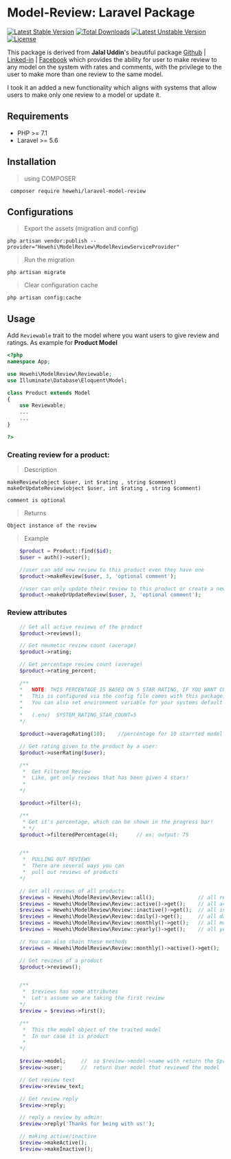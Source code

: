 # Model-Review: Laravel Package
[![Latest Stable Version](https://poser.pugx.org/dgvai/laravel-user-review/v/stable)](https://packagist.org/packages/dgvai/laravel-user-review)
[![Total Downloads](https://poser.pugx.org/dgvai/laravel-user-review/downloads)](https://packagist.org/packages/dgvai/laravel-user-review)
[![Latest Unstable Version](https://poser.pugx.org/dgvai/laravel-user-review/v/unstable)](https://packagist.org/packages/dgvai/laravel-user-review)
[![License](https://poser.pugx.org/dgvai/laravel-user-review/license)](https://packagist.org/packages/dgvai/laravel-user-review)

This package is derived from **Jalal Uddin**'s beautiful package [Github](https://github.com/dgvai-git) | [Linked-in](https://linkedin.com/in/dgvai) | [Facebook](https://facebook.com/dgvai.hridoy)
which provides the ability for user to make review to any model on the system with rates and comments,
with the privilege to the user to make more than one review to the same model.

I took it an added a new functionality which aligns with systems that allow users to make only one review to a model or update it.


## Requirements
<ul>
<li>PHP >= 7.1</li>
<li>Laravel >= 5.6</li>
</ul>

## Installation
> using COMPOSER

`` composer require hewehi/laravel-model-review``

## Configurations
> Export the assets (migration and config)

``php artisan vendor:publish --provider="Hewehi\ModelReview\ModelReviewServiceProvider" ``

> Run the migration

``php artisan migrate``

> Clear configuration cache

``php artisan config:cache``

## Usage
Add ``Reviewable`` trait to the model where you want users to give review and ratings. As example for **Product Model** 

```php
<?php 
namespace App;

use Hewehi\ModelReview\Reviewable;
use Illuminate\Database\Eloquent\Model;

class Product extends Model
{
    use Reviewable;
    ...
    ...
}

?>
```

### Creating review for a product:
> Description

``makeReview(object $user, int $rating , string $comment)``
``makeOrUpdateReview(object $user, int $rating , string $comment)``

``comment is optional``

> Returns

``Object instance of the review``

> Example

```php
    $product = Product::find($id);
    $user = auth()->user();

    //user can add new review to this product even they have one
    $product->makeReview($user, 3, 'optional comment');

    //user can only update their review to this product or create a new one if they don't have any reviews yet
    $product->makeOrUpdateReview($user, 3, 'optional comment');
```

### Review attributes
```php
    // Get all active reviews of the product
    $product->reviews();

    // Get neumetic review count (average)
    $product->rating;

    // Get percentage review count (average)
    $product->rating_percent;

    /**
    *   NOTE: THIS PERCENTAGE IS BASED ON 5 STAR RATING, IF YOU WANT CUSTOM STAR, USE BELLOW
    *   This is configured via the config file comes with this package: user-review.php
    *   You can also set environment variable for your systems default star count
    *
    *   (.env)  SYSTEM_RATING_STAR_COUNT=5 
    */

    $product->averageRating(10);    //percentage for 10 starrted model

    // Get rating given to the product by a user:
    $product->userRating($user);

    /**
     *  Get Filtered Review
     *  Like, get only reviews that has been given 4 stars!
     * 
    */

    $product->filter(4);

    /**
     * Get it's percentage, which can be shown in the progress bar!
     * */ 
    $product->filteredPercentage(4);      // ex: output: 75 


    /**
     *  PULLING OUT REVIEWS
     *  There are several ways you can
     *  pull out reviews of products
    */

    // Get all reviews of all products
    $reviews = Hewehi\ModelReview\Review::all();              // all reviews
    $reviews = Hewehi\ModelReview\Review::active()->get();    // all active reviews
    $reviews = Hewehi\ModelReview\Review::inactive()->get();  // all inactive reviews
    $reviews = Hewehi\ModelReview\Review::daily()->get();     // all daily reviews
    $reviews = Hewehi\ModelReview\Review::monthly()->get();   // all monthly reviews
    $reviews = Hewehi\ModelReview\Review::yearly()->get();    // all yearly reviews

    // You can also chain these methods
    $reviews = Hewehi\ModelReview\Review::monthly()->active()->get();  // get aa monthly active reviews

    // Get reviews of a product
    $product->reviews();


    /**
     *  $reviews has some attributes
     *  Let's assume we are taking the first review
    */
    $review = $reviews->first();

    /**
     *  This the model object of the traited model
     *  In our case it is product
     * 
    */

    $review->model;     //  so $review->model->name with return the $product->name
    $review->user;      //  return User model that reviewed the model

    // Get review text
    $review->review_text;

    // Get review reply
    $review->reply;

    // reply a review by admin:
    $review->reply('Thanks for being with us!');

    // making active/inactive
    $review->makeActive();
    $review->makeInactive();

```

